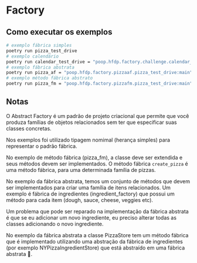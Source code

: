 # Factory

## Como executar os exemplos

```bash
# exemplo fábrica simples
poetry run pizza_test_drive
# exemplo calendário
poetry run calendar_test_drive = "poop.hfdp.factory.challenge.calendar_test_drive:main"
# exemplo fábrica abstrata
poetry run pizza_af = "poop.hfdp.factory.pizzaaf.pizza_test_drive:main"
# exemplo método fábrica abstrato
poetry run pizza_fm = "poop.hfdp.factory.pizzafm.pizza_test_drive:main"
```

## Notas

O Abstract Factory é um padrão de projeto criacional que permite que você produza famílias de objetos relacionados sem ter que especificar suas classes concretas.

Nos exemplos foi utilizado tipagem nomimal (herança simples) para representar o padrão fábrica.

No exemplo de método fábrica (pizza_fm), a classe deve ser extendida e seus métodos devem ser implementados. O método fábrica `create_pizza` é uma método fábrica, para uma determinada família de pizzas.

No exemplo da fábrica abstrata, temos um conjunto de métodos que devem ser implementados para criar uma família de itens relacionados. Um exemplo é fábrica de ingredientes (ingredient_factory) que possui um método para cada item (dough, sauce, cheese, veggies etc).

Um problema que pode ser reparado na implementação da fábrica abstrata é que se eu adicionar um novo ingrediente, eu preciso alterar todas as classes adicionando o novo ingrediente.

No exemplo da fábrica abstrata a classe PizzaStore tem um método fábrica que é implementado utilizando uma abstração da fábrica de ingredientes (por exemplo NYPizzaIngredientStore) que está abstraído em uma fábrica abstrata 🤯.
